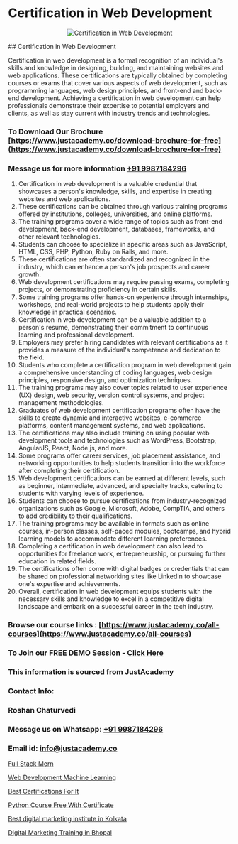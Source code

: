 # Certification in Web Development

<p align="center">
  <a href="https://justacademy.co/program-detail/full-stack-web-development">
    <img src="https://justacademy.co/storage2/program_images/1704700371.webp" alt="Certification in Web Development">
  </a>
</p>
## Certification in Web Development

Certification in web development is a formal recognition of an individual's skills and knowledge in designing, building, and maintaining websites and web applications. These certifications are typically obtained by completing courses or exams that cover various aspects of web development, such as programming languages, web design principles, and front-end and back-end development. Achieving a certification in web development can help professionals demonstrate their expertise to potential employers and clients, as well as stay current with industry trends and technologies.
### To Download Our Brochure [https://www.justacademy.co/download-brochure-for-free](https://www.justacademy.co/download-brochure-for-free)
### Message us for more information [+91 9987184296](https://api.whatsapp.com/send?phone=919987184296)
1) Certification in web development is a valuable credential that showcases a person's knowledge, skills, and expertise in creating websites and web applications.
2) These certifications can be obtained through various training programs offered by institutions, colleges, universities, and online platforms.
3) The training programs cover a wide range of topics such as front-end development, back-end development, databases, frameworks, and other relevant technologies.
4) Students can choose to specialize in specific areas such as JavaScript, HTML, CSS, PHP, Python, Ruby on Rails, and more.
5) These certifications are often standardized and recognized in the industry, which can enhance a person's job prospects and career growth.
6) Web development certifications may require passing exams, completing projects, or demonstrating proficiency in certain skills.
7) Some training programs offer hands-on experience through internships, workshops, and real-world projects to help students apply their knowledge in practical scenarios.
8) Certification in web development can be a valuable addition to a person's resume, demonstrating their commitment to continuous learning and professional development.
9) Employers may prefer hiring candidates with relevant certifications as it provides a measure of the individual's competence and dedication to the field.
10) Students who complete a certification program in web development gain a comprehensive understanding of coding languages, web design principles, responsive design, and optimization techniques.
11) The training programs may also cover topics related to user experience (UX) design, web security, version control systems, and project management methodologies.
12) Graduates of web development certification programs often have the skills to create dynamic and interactive websites, e-commerce platforms, content management systems, and web applications.
13) The certifications may also include training on using popular web development tools and technologies such as WordPress, Bootstrap, AngularJS, React, Node.js, and more.
14) Some programs offer career services, job placement assistance, and networking opportunities to help students transition into the workforce after completing their certification.
15) Web development certifications can be earned at different levels, such as beginner, intermediate, advanced, and specialty tracks, catering to students with varying levels of experience.
16) Students can choose to pursue certifications from industry-recognized organizations such as Google, Microsoft, Adobe, CompTIA, and others to add credibility to their qualifications.
17) The training programs may be available in formats such as online courses, in-person classes, self-paced modules, bootcamps, and hybrid learning models to accommodate different learning preferences.
18) Completing a certification in web development can also lead to opportunities for freelance work, entrepreneurship, or pursuing further education in related fields.
19) The certifications often come with digital badges or credentials that can be shared on professional networking sites like LinkedIn to showcase one's expertise and achievements.
20) Overall, certification in web development equips students with the necessary skills and knowledge to excel in a competitive digital landscape and embark on a successful career in the tech industry.

### Browse our course links : [https://www.justacademy.co/all-courses](https://www.justacademy.co/all-courses) 
### To Join our FREE DEMO Session - [Click Here](https://www.justacademy.co/register-for-course-demo)


### This information is sourced from JustAcademy
### Contact Info:
### Roshan Chaturvedi
### Message us on Whatsapp: [+91 9987184296](https://api.whatsapp.com/send?phone=919987184296)
### Email id: [info@justacademy.co](mailto:info@justacademy.co)
                
[Full Stack Mern](https://www.linkedin.com/pulse/full-stack-mern-justacademy-boston-3tuqc/)

[Web Development Machine Learning](https://www.linkedin.com/pulse/web-development-machine-learning-justacademy-pune-ta70c?trackingId=lUy8Uz4Gpy0QrxEDOvPAMg%3D%3D&lipi=urn%3Ali%3Apage%3Ad_flagship3_company_admin%3BdDdMc5iZRQyVFQUn28yu5g%3D%3D)

[Best Certifications For It](https://medium.com/@negishivu99/best-certifications-for-it-27c62b1b0d3b)

[Python Course Free With Certificate](https://medium.com/@surajvaishnav5015/python-course-free-with-certificate-7fbe66de7e83)

[Best digital marketing institute in Kolkata](https://justacademyin.github.io/justacademy/best-digital-marketing-institute-in-kolkata)

[Digital Marketing Training in Bhopal](https://justacademyin.github.io/justacademy/digital-marketing-training-in-bhopal)

